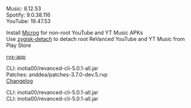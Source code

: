 Music: 8.12.53  
Spotify: 9.0.38.116  
YouTube: 19.47.53  

Install [Microg](https://github.com/ReVanced/GmsCore/releases) for non-root YouTube and YT Music APKs  
Use [zygisk-detach](https://github.com/j-hc/zygisk-detach) to detach root ReVanced YouTube and YT Music from Play Store  

[rvx-app](https://github.com/cvnertnc/rvx-app)
  
CLI: inotia00/revanced-cli-5.0.1-all.jar  
Patches: anddea/patches-3.7.0-dev.5.rvp  
[Changelog](https://github.com/anddea/revanced-patches/releases/tag/v3.7.0-dev.5)

CLI: inotia00/revanced-cli-5.0.1-all.jar  
CLI: inotia00/revanced-cli-5.0.1-all.jar    
